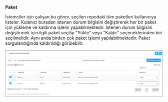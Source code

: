 **Paket**

İstemciler için çalışan bu görev, seçilen repodaki tüm paketleri kullanıcıya listeler. 
Kulanıcı buradan istenen durum bilgisini değiştirerek her bir paket için yükleme ve kaldırma işlemi yapabilmektedir. 
İstenen durum bilgisini değiştirmek için ilgili paket seçilip "Yükle" veya "Kaldır" 
seçeneklerinden biri seçilmelidir. Aynı anda birden çok paket işlemi yapılabilmektedir. Paket sorgulandığında 
kaldırıldığı görülebilir. 

![Paket_Kur_Veya_Kaldır](../images/istemcigrupyonetimi/paket_kur_veya_kaldir.png)